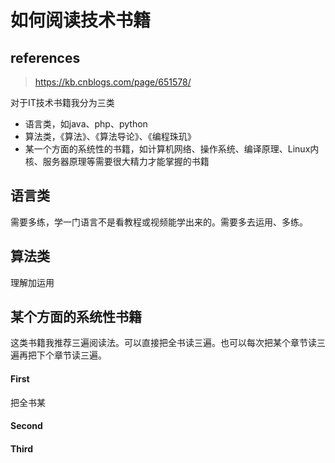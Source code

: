 # 如何阅读技术书籍

## references

> https://kb.cnblogs.com/page/651578/

对于IT技术书籍我分为三类

- 语言类，如java、php、python
- 算法类，《算法》、《算法导论》、《编程珠玑》
- 某一个方面的系统性的书籍，如计算机网络、操作系统、编译原理、Linux内核、服务器原理等需要很大精力才能掌握的书籍

## 语言类

需要多练，学一门语言不是看教程或视频能学出来的。需要多去运用、多练。

## 算法类

理解加运用

## 某个方面的系统性书籍

这类书籍我推荐三遍阅读法。可以直接把全书读三遍。也可以每次把某个章节读三遍再把下个章节读三遍。

#### First

把全书某

#### Second

#### Third